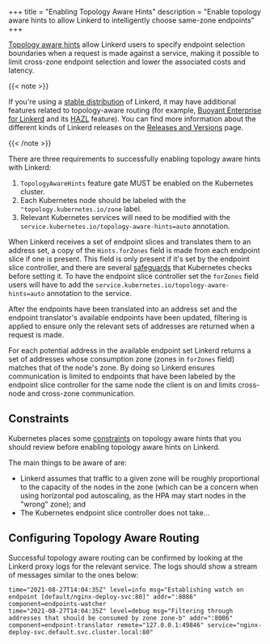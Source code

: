 +++
title = "Enabling Topology Aware Hints"
description = "Enable topology aware hints to allow Linkerd to intelligently choose same-zone endpoints"
+++

[Topology aware hints](../../features/topology-aware-hints/) allow Linkerd users
to specify endpoint selection boundaries when a request is made against a
service, making it possible to limit cross-zone endpoint selection and lower
the associated costs and latency.

{{< note >}}

If you're using a [stable distribution](/releases/#stable) of Linkerd, it may
have additional features related to topology-aware routing (for example, <a
href="https://buoyant.io/linkerd-enterprise/">Buoyant Enterprise for
Linkerd</a> and its <a
href="https://docs.buoyant.io/buoyant-enterprise-linkerd/latest/features/hazl/">HAZL</a>
feature). You can find more information about the different kinds of Linkerd
releases on the [Releases and Versions](/releases/) page.

{{< /note >}}

There are three requirements to successfully enabling topology aware hints with Linkerd:

1. `TopologyAwareHints` feature gate MUST be enabled on the Kubernetes
   cluster.
2. Each Kubernetes node should be labeled with the
   `"topology.kubernetes.io/zone` label.
3. Relevant Kubernetes services will need to be modified with the
   `service.kubernetes.io/topology-aware-hints=auto` annotation.

When Linkerd receives a set of endpoint slices and translates them to an
address set, a copy of the `Hints.forZones` field is made from each endpoint
slice if one is present. This field is only present if it's set by the
endpoint slice controller, and there are several
[safeguards][topology-aware-hints-safeguards] that Kubernetes checks before
setting it. To have the endpoint slice controller set the `forZones` field
users will have to add the `service.kubernetes.io/topology-aware-hints=auto`
annotation to the service.

After the endpoints have been translated into an address set and the endpoint
translator's available endpoints have been updated, filtering is applied to
ensure only the relevant sets of addresses are returned when a request is
made.

For each potential address in the available endpoint set Linkerd returns a set
of addresses whose consumption zone (zones in `forZones` field) matches that
of the node's zone. By doing so Linkerd ensures communication is limited to
endpoints that have been labeled by the endpoint slice controller for the same
node the client is on and limits cross-node and cross-zone communication.

## Constraints

Kubernetes places some [constraints][topology-aware-hints-constraints] on
topology aware hints that you should review before enabling topology aware
hints on Linkerd.

The main things to be aware of are:

- Linkerd assumes that traffic to a given zone will be roughly proportional to
  the capacity of the nodes in the zone (which can be a concern when using
  horizontal pod autoscaling, as the HPA may start nodes in the "wrong" zone);
  and
- The Kubernetes endpoint slice controller does not take...

## Configuring Topology Aware Routing

Successful topology aware routing can be confirmed by looking at the Linkerd
proxy logs for the relevant service. The logs should show a stream of messages
similar to the ones below:

```text
time="2021-08-27T14:04:35Z" level=info msg="Establishing watch on endpoint [default/nginx-deploy-svc:80]" addr=":8086" component=endpoints-watcher
time="2021-08-27T14:04:35Z" level=debug msg="Filtering through addresses that should be consumed by zone zone-b" addr=":8086" component=endpoint-translator remote="127.0.0.1:49846" service="nginx-deploy-svc.default.svc.cluster.local:80"
```

[topology-aware-hints-safeguards]: https://kubernetes.io/docs/concepts/services-networking/topology-aware-hints/#safeguards
[topology-aware-hints-constraints]: https://kubernetes.io/docs/concepts/services-networking/topology-aware-hints/#constraints
